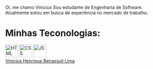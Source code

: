 Oi, me chamo Vinicius
Sou estudante de Engenharia de Software. Atualmente estou em busca de experiência no mercado de trabalho.

<h1>Minhas Teconologias:</h1>
<div>
<img src="https://cdn.jsdelivr.net/gh/devicons/devicon/icons/html5/html5-original-wordmark.svg" width="40" height="40" title="HTML"/>
<img src="https://cdn.jsdelivr.net/gh/devicons/devicon/icons/css3/css3-original-wordmark.svg" width="40" height="40" title="CSS"/>
<img src="https://cdn.jsdelivr.net/gh/devicons/devicon/icons/javascript/javascript-original.svg" width="40" height="40" title="JS"/>
</div>
<div class="badge-base LI-profile-badge" data-locale="pt_BR" data-size="medium" data-theme="dark" data-type="VERTICAL" data-vanity="vinicius-henrique-benassuli-lima-614261248" data-version="v1"><a class="badge-base__link LI-simple-link" href="https://br.linkedin.com/in/vinicius-henrique-benassuli-lima-614261248?trk=profile-badge">Vinicius Henrique Benassuli Lima</a></div>
              
